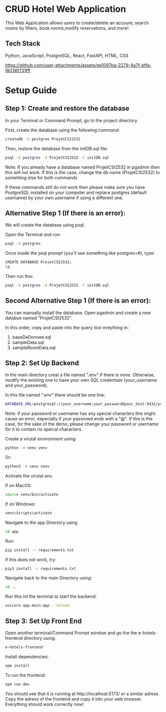 # CRUD Hotel Web Application
This Web Application allows users to create/delete an account, search rooms by filters, book rooms,modify reservations, and more! 

## Tech Stack 
Python, JavaScript, PostgreSQL, React, FastAPI, HTML, CSS

https://github.com/user-attachments/assets/ee1097ba-2279-4a7f-bffa-9b136f731fff

# Setup Guide

## Step 1: Create and restore the database
In your Terminal or Command Prompt, go to the project directory.

First, create the database using the following command:

```bash
createdb -U postgres ProjetCSI2532
```
Then, restore the database from the initDB.sql file:
```bash
psql -U postgres -d ProjetCSI2532 -f initDB.sql
```

Note: If you already have a database named ProjetCSI2532 in pgadmin then
this will not work. If this is the case, change the db name (ProjetCSI2532)
to somehting else for both commands

If these commands still do not work then please make sure you have PostgreSQL installed on your computer and replace postgres (default username) by your own username if using a different one. 

## Alternative Step 1 (If there is an error):
We will create the database using psql.

Open the Terminal and run:
```bash
psql -U postgres 
```
Once inside the psql prompt (you'll see something like postgres=#), type: 
```bash
CREATE DATABASE ProjetCSI2532;
\q 
```

Then run this: 
```bash
psql -U postgres -d ProjetCSI2532 -f initDB.sql
```

## Second Alternative Step 1 (If there is an error):
You can manually install the database.
Open pgadmin and create a new databse named "ProjetCSI2532".

In this order, copy and paste into the query tool eveything in: 
1. baseDeDonnee.sql
2. sampleData.sql
3. sampleRoomData.sql

## Step 2: Set Up Backend
In the main directory creat a file named ".env" if there is none. Otherwise, modify the existing one to have your own SQL credentials (your_username and your_password). 

In this file named ".env" there should be one line:
```bash
DATABASE_URL=postgresql://your_username:your_password@your_host:5432/your_db_name
```

Note: if your password or username has any special characters this might cause an error, especially if your passrowd ends with a "@". If this is the case, for the sake of the demo, please change your password or username for it to contain no speical characters. 

Create a virutal environment using:
```bash
python -m venv venv
```
Or:
```bash
python3 -m venv venv
```

Activate the virutal env.

If on MacOS:
```bash
source venv/bin/activate 
```

If on Windows:
```bash
venv\Scripts\activate
```


Navigate to the app Directory using
```bash
cd app
```

Run:
```bash
pip install -r requirements.txt
```
If this does not work, try:
```bash
pip3 install -r requirements.txt
```
Navigate back to the main Directory using:
```bash
cd ..
```
Run this int the terminal to start the backend:
```bash
uvicorn app.main:app --reload
```
## Step 3: Set Up Front End

Open another terminal/Command Prompt window and go the the e-hotels-frontend directory using:
```bash
e-hotels-frontend
```

Install dependencies:
```bash
npm install
```

To run the frontend:
```bash
npm run dev
```
You should see that it is running at http://localhost:5173/ or a similar adress. Copy the adress of the frontend and copy it into your web browser.
Everything should work correctly now!

